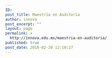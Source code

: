 ```yaml
---
ID: 
post_title: Maestría en Auditoría
author: innova
post_excerpt: ""
layout: page
permalink: >
  http://innova.edu.mx/maestria-en-auditoria/
published: true
post_date: 2018-02-20 12:10:27
---
```



